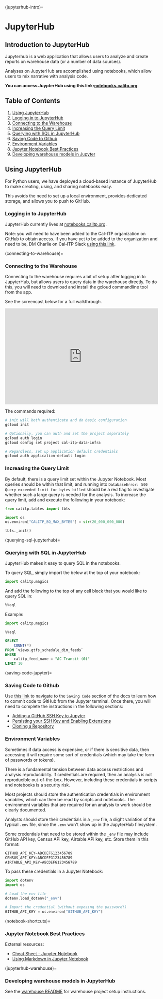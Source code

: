 (jupyterhub-intro)=
# JupyterHub

## Introduction to JupyterHub
Jupyterhub is a web application that allows users to analyze and create reports on warehouse data (or a number of data sources).

Analyses on JupyterHub are accomplished using notebooks, which allow users to mix narrative with analysis code.

**You can access JuypterHub using this link:[notebooks.calitp.org](https://notebooks.calitp.org/)**.

## Table of Contents
1. [Using JupyterHub](#using-jupyterhub)
1. [Logging in to JupyterHub](#logging-in-to-jupyterhub)
1. [Connecting to the Warehouse](#connecting-to-the-warehouse)
1. [Increasing the Query Limit](#increasing-the-query-limit)
1. [Querying with SQL in JupyterHub](querying-sql-jupyterhub)
1. [Saving Code to Github](saving-code-jupyter)
1. [Environment Variables](#environment-variables)
1. [Jupyter Notebook Best Practices](notebook-shortcuts)
1. [Developing warehouse models in Jupyter](jupyterhub-warehouse)

## Using JupyterHub
For Python users, we have deployed a cloud-based instance of JupyterHub to make creating, using, and sharing notebooks easy.

This avoids the need to set up a local environment, provides dedicated storage, and allows you to push to GitHub.

### Logging in to JupyterHub

JupyterHub currently lives at [notebooks.calitp.org](https://notebooks.calitp.org/).

Note: you will need to have been added to the Cal-ITP organization on GitHub to obtain access. If you have yet to be added to the organization and need to be, DM Charlie on Cal-ITP Slack <a href="https://cal-itp.slack.com/team/U027GAVHFST" target="_blank">using this link</a>.

(connecting-to-warehouse)=
### Connecting to the Warehouse

Connecting to the warehouse requires a bit of setup after logging in to JupyterHub, but allows users to query data in the warehouse directly.
To do this, you will need to download and install the gcloud commandline tool from the app.

See the screencast below for a full walkthrough.

<div style="position: relative; padding-bottom: 62.5%; height: 0;"><iframe src="https://www.loom.com/embed/6883b0bf9c8b4547a93d00bc6ba45b6d" frameborder="0" webkitallowfullscreen mozallowfullscreen allowfullscreen style="position: absolute; top: 0; left: 0; width: 100%; height: 100%;"></iframe></div>


The commands required:
```bash
# init will both authenticate and do basic configuration
gcloud init

# Optionally, you can auth and set the project separately
gcloud auth login
gcloud config set project cal-itp-data-infra

# Regardless, set up application default credentials
gcloud auth application-default login
```

### Increasing the Query Limit

By default, there is a query limit set within the Jupyter Notebook. Most queries should be within that limit, and running into `DatabaseError: 500 Query exceeded limit for bytes billed` should be a red flag to investigate whether such a large query is needed for the analysis. To increase the query limit, add and execute the following in your notebook:

```python
from calitp.tables import tbls

import os
os.environ["CALITP_BQ_MAX_BYTES"] = str(20_000_000_000)

tbls._init()
```

(querying-sql-jupyterhub)=
### Querying with SQL in JupyterHub

JupyterHub makes it easy to query SQL in the notebooks.

To query SQL, simply import the below at the top of your notebook:

```python
import calitp.magics
```
And add the following to the top of any cell block that you would like to query SQL in:

```sql
%%sql
```

Example:

```python
import calitp.magics
```
```sql
%%sql

SELECT
    COUNT(*)
FROM `views.gtfs_schedule_dim_feeds`
WHERE
    calitp_feed_name = "AC Transit (0)"
LIMIT 10
```
(saving-code-jupyter)=
### Saving Code to Github
Use [this link](committing-from-jupyterhub) to navigate to the `Saving Code` section of the docs to learn how to commit code to GitHub from the Jupyter terminal. Once there, you will need to complete the instructions in the following sections:
* [Adding a GitHub SSH Key to Jupyter](adding-ssh-to-jupyter)
* [Persisting your SSH Key and Enabling Extensions](persisting-ssh-and-extensions)
* [Cloning a Repository](cloning-a-repository)

### Environment Variables

Sometimes if data access is expensive, or if there is sensitive data, then accessing it will require some sort of credentials (which may take the form of passwords or tokens).

There is a fundamental tension between data access restrictions and analysis reproducibility. If credentials are required, then an analysis is not reproducible out-of-the-box. However, including these credentials in scripts and notebooks is a security risk.

Most projects should store the authentication credentials in environment variables, which can then be read by scripts and notebooks. The environment variables that are required for an analysis to work should be clearly documented.

Analysts should store their credentials in a `_env` file, a slight variation of the typical `.env` file, since the `.env` won't show up in the JupyterHub filesystem.

Some credentials that need to be stored within the `_env` file may include GitHub API key, Census API key, Airtable API key, etc. Store them in this format:

```python
GITHUB_API_KEY=ABCDEFG123456789
CENSUS_API_KEY=ABCDEFG123456789
AIRTABLE_API_KEY=ABCDEFG123456789
```

To pass these credentials in a Jupyter Notebook:
```python
import dotenv
import os

# Load the env file
dotenv.load_dotenv("_env")

# Import the credential (without exposing the password!)
GITHUB_API_KEY = os.environ["GITHUB_API_KEY"]
```

(notebook-shortcuts)=
### Jupyter Notebook Best Practices

External resources:
* [Cheat Sheet - Jupyter Notebook ](https://defkey.com/jupyter-notebook-shortcuts?pdf=true&modifiedDate=20200909T053706)
* [Using Markdown in Jupyter Notebook](https://www.datacamp.com/community/tutorials/markdown-in-jupyter-notebook)

(jupyterhub-warehouse)=
### Developing warehouse models in JupyterHub
See the [warehouse README](https://github.com/cal-itp/data-infra/tree/main/warehouse#readme) for warehouse project setup instructions.

